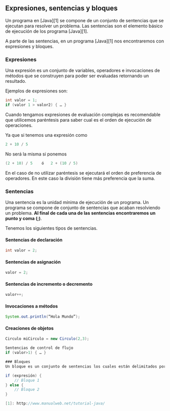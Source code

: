 
## Expresiones, sentencias y bloques

Un programa en [Java][1] se compone de un conjunto de sentencias que se ejecutan para resolver un problema. Las sentencias son el elemento básico de ejecución de los programa [Java][1].

A parte de las sentencias, en un programa [Java][1] nos encontraremos con expresiones y bloques.

### Expresiones

Una expresión es un conjunto de variables, operadores e invocaciones de métodos que se construyen para poder ser evaluadas retornando un resultado.

Ejemplos de expresiones son:

~~~java
int valor = 1;
if (valor 1 > valor2) { … }
~~~

Cuando tengamos expresiones de evaluación complejas es recomendable que utilicemos paréntesis para saber cual es el orden de ejecución de operaciones.

Ya que si tenemos una expresión como

~~~java
2 + 10 / 5
~~~

No será la misma si ponemos

~~~java
(2 + 10) / 5	ó	2 + (10 / 5)
~~~

En el caso de no utilizar paréntesis se ejecutará el orden de preferencia de operadores. En este caso la división tiene más preferencia que la suma.

### Sentencias

Una sentencia es la unidad mínima de ejecución de un programa. Un programa se compone de conjunto de sentencias que acaban resolviendo un problema. **Al final de cada una de las sentencias encontraremos un punto y coma (;)**.

Tenemos los siguientes tipos de sentencias.

#### Sentencias de declaración

~~~java
int valor = 2;
~~~

#### Sentencias de asignación

~~~java
valor = 2;
~~~

#### Sentencias de incremento o decremento

~~~java
valor++;
~~~

#### Invocaciones a métodos

~~~java
System.out.println(“Hola Mundo”);
~~~

#### Creaciones de objetos

~~~java
Circulo miCirculo = new Circulo(2,3);

Sentencias de control de flujo
if (valor>1) { … }

### Bloques
Un bloque es un conjunto de sentencias los cuales están delimitados por llaves.

if (expresión) {
	// Bloque 1
} else {
	// Bloque 2
}

[1]: http://www.manualweb.net/tutorial-java/
